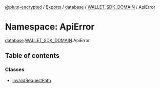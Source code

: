 [@pluto-encrypted](../README.md) / [Exports](../modules.md) / [database](database-1.md) / [WALLET\_SDK\_DOMAIN](database-1.WALLET_SDK_DOMAIN.md) / ApiError

# Namespace: ApiError

[database](database-1.md).[WALLET\_SDK\_DOMAIN](database-1.WALLET_SDK_DOMAIN.md).ApiError

## Table of contents

### Classes

- [InvalidRequestPath](../classes/database-1.WALLET_SDK_DOMAIN.ApiError.InvalidRequestPath.md)
